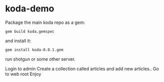 koda-demo
=========

Package the main koda repo as a gem:

    gem build koda.gemspec

and install it:

    gem install koda-0.0.1.gem

run shotgun or some other server.

Login to admin
Create a collection called articles and add new articles..
Go to web root
Enjoy
